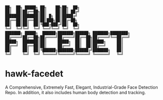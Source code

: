 ```
██╗  ██╗ █████╗ ██╗    ██╗██╗  ██╗
██║  ██║██╔══██╗██║    ██║██║ ██╔╝
███████║███████║██║ █╗ ██║█████╔╝ 
██╔══██║██╔══██║██║███╗██║██╔═██╗ 
██║  ██║██║  ██║╚███╔███╔╝██║  ██╗
╚═╝  ╚═╝╚═╝  ╚═╝ ╚══╝╚══╝ ╚═╝  ╚═╝
███████╗ █████╗  ██████╗███████╗██████╗ ███████╗████████╗
██╔════╝██╔══██╗██╔════╝██╔════╝██╔══██╗██╔════╝╚══██╔══╝
█████╗  ███████║██║     █████╗  ██║  ██║█████╗     ██║   
██╔══╝  ██╔══██║██║     ██╔══╝  ██║  ██║██╔══╝     ██║   
██║     ██║  ██║╚██████╗███████╗██████╔╝███████╗   ██║   
╚═╝     ╚═╝  ╚═╝ ╚═════╝╚══════╝╚═════╝ ╚══════╝   ╚═╝   
```
# hawk-facedet
A Comprehensive, Extremely Fast, Elegant, Industrial-Grade Face Detection Repo. In addition, it also includes human body detection and tracking.